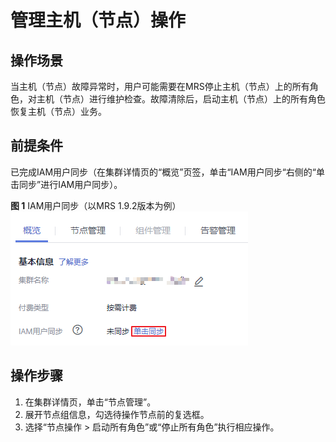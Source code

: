 # 管理主机（节点）操作<a name="mrs_01_0211"></a>

## 操作场景<a name="section3187610019597"></a>

当主机（节点）故障异常时，用户可能需要在MRS停止主机（节点）上的所有角色，对主机（节点）进行维护检查。故障清除后，启动主机（节点）上的所有角色恢复主机（节点）业务。

## 前提条件<a name="section19851821141510"></a>

已完成IAM用户同步（在集群详情页的“概览”页签，单击“IAM用户同步“右侧的“单击同步”进行IAM用户同步）。

**图 1**  IAM用户同步（以MRS 1.9.2版本为例）<a name="zh-cn_topic_0173397554_zh-cn_topic_0173397446_fig147531617121511"></a>  
![](figures/IAM用户同步（以MRS-1-9-2版本为例）-24.png "IAM用户同步（以MRS-1-9-2版本为例）-24")

## 操作步骤<a name="section63249402195936"></a>

1.  在集群详情页，单击“节点管理”。
2.  展开节点组信息，勾选待操作节点前的复选框。
3.  选择“节点操作 \> 启动所有角色”或“停止所有角色”执行相应操作。

